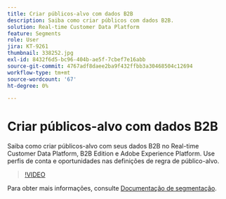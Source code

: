 ```yaml
---
title: Criar públicos-alvo com dados B2B
description: Saiba como criar públicos com dados B2B.
solution: Real-time Customer Data Platform
feature: Segments
role: User
jira: KT-9261
thumbnail: 338252.jpg
exl-id: 8432f6d5-bc96-404b-ae5f-7cbef7e16abb
source-git-commit: 4767adf8daee2ba9f432ffbb3a30468504c12694
workflow-type: tm+mt
source-wordcount: '67'
ht-degree: 0%

---
```


# Criar públicos-alvo com dados B2B

Saiba como criar públicos-alvo com seus dados B2B no Real-time Customer Data Platform, B2B Edition e Adobe Experience Platform. Use perfis de conta e oportunidades nas definições de regra de público-alvo.

>[!VIDEO](https://video.tv.adobe.com/v/338252?quality=12&learn=on)

Para obter mais informações, consulte [Documentação de segmentação](https://experienceleague.adobe.com/docs/experience-platform/rtcdp/profile/profile-browse.html).
